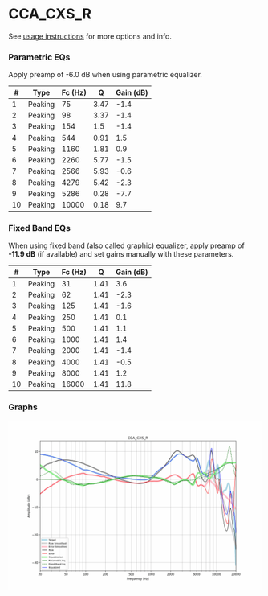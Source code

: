 # CCA_CXS_R
See [usage instructions](https://github.com/jaakkopasanen/AutoEq#usage) for more options and info.

### Parametric EQs
Apply preamp of -6.0 dB when using parametric equalizer.

|   # | Type    |   Fc (Hz) |    Q |   Gain (dB) |
|-----|---------|-----------|------|-------------|
|   1 | Peaking |        75 | 3.47 |        -1.4 |
|   2 | Peaking |        98 | 3.37 |        -1.4 |
|   3 | Peaking |       154 | 1.5  |        -1.4 |
|   4 | Peaking |       544 | 0.91 |         1.5 |
|   5 | Peaking |      1160 | 1.81 |         0.9 |
|   6 | Peaking |      2260 | 5.77 |        -1.5 |
|   7 | Peaking |      2566 | 5.93 |        -0.6 |
|   8 | Peaking |      4279 | 5.42 |        -2.3 |
|   9 | Peaking |      5286 | 0.28 |        -7.7 |
|  10 | Peaking |     10000 | 0.18 |         9.7 |

### Fixed Band EQs
When using fixed band (also called graphic) equalizer, apply preamp of **-11.9 dB** (if available) and set gains manually with these parameters.

|   # | Type    |   Fc (Hz) |    Q |   Gain (dB) |
|-----|---------|-----------|------|-------------|
|   1 | Peaking |        31 | 1.41 |         3.6 |
|   2 | Peaking |        62 | 1.41 |        -2.3 |
|   3 | Peaking |       125 | 1.41 |        -1.6 |
|   4 | Peaking |       250 | 1.41 |         0.1 |
|   5 | Peaking |       500 | 1.41 |         1.1 |
|   6 | Peaking |      1000 | 1.41 |         1.4 |
|   7 | Peaking |      2000 | 1.41 |        -1.4 |
|   8 | Peaking |      4000 | 1.41 |        -0.5 |
|   9 | Peaking |      8000 | 1.41 |         1.2 |
|  10 | Peaking |     16000 | 1.41 |        11.8 |

### Graphs
![](./CCA_CXS_R.png)
